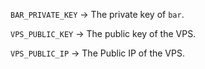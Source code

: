 `BAR_PRIVATE_KEY` -> The private key of `bar`.

`VPS_PUBLIC_KEY` -> The public key of the VPS.

`VPS_PUBLIC_IP` -> The Public IP of the VPS.